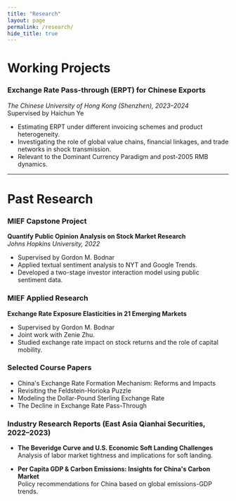 ```yaml
---
title: "Research"
layout: page
permalink: /research/
hide_title: true
---
```


# Working Projects

### Exchange Rate Pass-through (ERPT) for Chinese Exports  
*The Chinese University of Hong Kong (Shenzhen), 2023–2024*  
Supervised by Haichun Ye  
- Estimating ERPT under different invoicing schemes and product heterogeneity.
- Investigating the role of global value chains, financial linkages, and trade networks in shock transmission.
- Relevant to the Dominant Currency Paradigm and post-2005 RMB dynamics.

---

# Past Research

### MIEF Capstone Project  
**Quantify Public Opinion Analysis on Stock Market Research**  
*Johns Hopkins University, 2022*  
- Supervised by Gordon M. Bodnar  
- Applied textual sentiment analysis to NYT and Google Trends.
- Developed a two-stage investor interaction model using public sentiment data.

### MIEF Applied Research  
**Exchange Rate Exposure Elasticities in 21 Emerging Markets**  
- Supervised by Gordon M. Bodnar  
- Joint work with Zenie Zhu.
- Studied exchange rate impact on stock returns and the role of capital mobility.


### Selected Course Papers

- China's Exchange Rate Formation Mechanism: Reforms and Impacts  
- Revisiting the Feldstein-Horioka Puzzle  
- Modeling the Dollar-Pound Sterling Exchange Rate  
- The Decline in Exchange Rate Pass-Through


### Industry Research Reports (East Asia Qianhai Securities, 2022–2023)

- **The Beveridge Curve and U.S. Economic Soft Landing Challenges**  
  Analysis of labor market tightness and implications for soft landing.

- **Per Capita GDP & Carbon Emissions: Insights for China's Carbon Market**  
  Policy recommendations for China based on global emissions-GDP trends.
